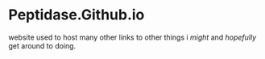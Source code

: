 # Peptidase.Github.io
website used to host many other links to other things i *might* and *hopefully* get around to doing.
